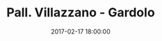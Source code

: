 ---
title: Pall. Villazzano - Gardolo
date: 2017-02-17 18:00:00
squadra-a: Pall. Villazzano
punteggio-a: 39
squadra-b: Bc Gardolo
punteggio-b: 105
partite/squadra: under-14-16-17
luogo: PALESTRA S.M. PASCOLI
categoria: under 14
---